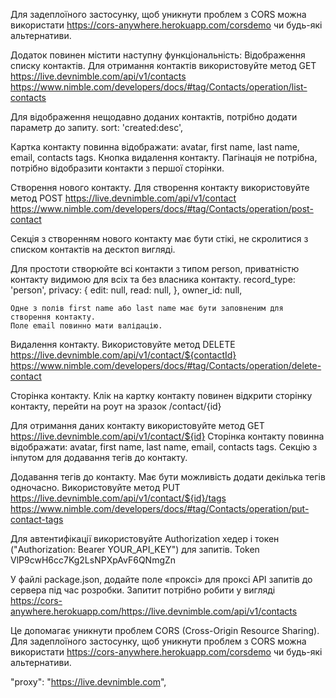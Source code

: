 Для задеплоїного застосунку, щоб уникнути проблем з CORS можна використати https://cors-anywhere.herokuapp.com/corsdemo чи будь-які альтернативи.

Додаток повинен містити наступну функціональність:
Відображення списку контактів.
Для отримання контактів використовуйте метод
GET https://live.devnimble.com/api/v1/contacts https://www.nimble.com/developers/docs/#tag/Contacts/operation/list-contacts

Для відображення нещодавно доданих контактів, потрібно додати параметр до запиту.
sort: 'created:desc',

Картка контакту повинна відображати: avatar, first name, last name, email, contacts tags. Кнопка видалення контакту. 
Пагінація не потрібна, потрібно відобразити контакти з першої сторінки.

Cтворення нового контакту. 
Для створення контакту використовуйте метод
POST https://live.devnimble.com/api/v1/contact
https://www.nimble.com/developers/docs/#tag/Contacts/operation/post-contact

Секція з створенням нового контакту має бути стікі, не скролитися з списком контактів на десктоп вигляді.

Для простоти створюйте всі контакти з типом person, приватністю контакту видимою для всіх та без власника контакту.
record_type: 'person',
privacy: {
edit: null,
read: null,
},
owner_id: null,

	Одне з полів first name або last name має бути заповненим для створення контакту. 
	Поле email повинно мати валідацію.



Видалення контакту. 
Використовуйте метод DELETE https://live.devnimble.com/api/v1/contact/${contactId}
https://www.nimble.com/developers/docs/#tag/Contacts/operation/delete-contact

Cторінка контакту.
Клік на картку контакту повинен відкрити сторінку контакту, перейти на роут на зразок /contact/{id}

Для отримання даних контакту використовуйте метод 
GET https://live.devnimble.com/api/v1/contact/${id}
Сторінка контакту повинна відображати: avatar, first name, last name, email, contacts tags. 
Секцію з інпутом для додавання тегів до контакту.

Додавання тегів до контакту. 
Має бути можливість додати декілька тегів одночасно.
Використовуйте метод
PUT https://live.devnimble.com/api/v1/contact/${id}/tags
https://www.nimble.com/developers/docs/#tag/Contacts/operation/put-contact-tags

Для автентифікації використовуйте Authorization хедер і токен ("Authorization: Bearer YOUR_API_KEY") для запитів.
Token  VlP9cwH6cc7Kg2LsNPXpAvF6QNmgZn

У файлі package.json, додайте поле «проксі» для проксі API запитів до сервера під час розробки.
Запитит потрібно робити у вигляді https://cors-anywhere.herokuapp.com/https://live.devnimble.com/api/v1/contacts

Це допомагає уникнути проблем CORS (Cross-Origin Resource Sharing).
Для задеплоїного застосунку, щоб уникнути проблем з CORS можна використати https://cors-anywhere.herokuapp.com/corsdemo чи будь-які альтернативи.  

"proxy": "https://live.devnimble.com",
